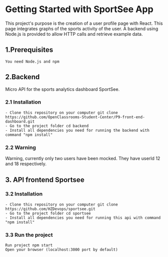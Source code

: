 # Getting Started with SportSee App

This project's purpose is the creation of a user profile page with React. This page integrates graphs of the sports activity of the user. 
A backend using Node.js is provided to allow HTTP calls and retrieve example data.

## 1.Prerequisites

    You need Node.js and npm
    
## 2.Backend

Micro API for the sports analytics dashboard SportSee.

### 2.1 Installation
    - Clone this repository on your computer git clone https://github.com/OpenClassrooms-Student-Center/P9-front-end-dashboard.git
    - Go to the project folder cd backend
    - Install all dependencies you need for running the backend with command "npm install"

### 2.2 Warning
Warning, currently only two users have been mocked. They have userId 12 and 18 respectively.

## 3. API frontend Sportsee

### 3.2 Installation
    - Clone this repository on your computer git clone https://github.com/HZDevops/sportsee.git
    - Go to the project folder cd sportsee
    - Install all dependencies you need for running this api with command "npm install"

### 3.3 Run the project
    Run project npm start
    Open your browser (localhost:3000 port by default)


